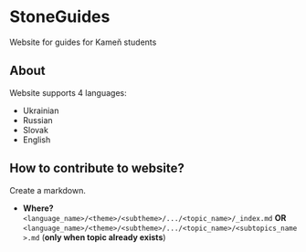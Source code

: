 # StoneGuides
Website for guides for Kameň students 

## About

Website supports 4 languages:
- Ukrainian
- Russian
- Slovak
- English

## How to contribute to website?

Create a markdown. 
- **Where?** `<language_name>/<theme>/<subtheme>/.../<topic_name>/_index.md` **OR** `<language_name>/<theme>/<subtheme>/.../<topic_name>/<subtopics_name>.md` (**only when topic already exists**)